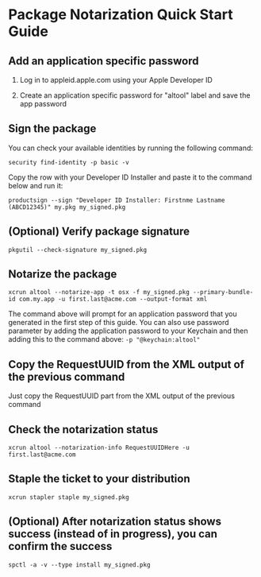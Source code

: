 # Package Notarization Quick Start Guide

## Add an application specific password

1) Log in to appleid.apple.com using your Apple Developer ID

2) Create an application specific password for "altool" label and save the app password

## Sign the package

You can check your available identities by running the following command:

`security find-identity -p basic -v`

Copy the row with your Developer ID Installer and paste it to the command below and run it:

`productsign --sign "Developer ID Installer: Firstnme Lastname (ABCD12345)" my.pkg my_signed.pkg`

## (Optional) Verify package signature

`pkgutil --check-signature my_signed.pkg`

## Notarize the package

`xcrun altool --notarize-app -t osx -f my_signed.pkg --primary-bundle-id com.my.app -u first.last@acme.com --output-format xml`

The command above will prompt for an application password that you generated in the first step of this guide. You can also use password parameter by adding the application password to your Keychain and then adding this to the command above:  `-p "@keychain:altool"`

## Copy the RequestUUID from the XML output of the previous command

Just copy the RequestUUID part from the XML output of the previous command

## Check the notarization status

`xcrun altool --notarization-info RequestUUIDHere -u first.last@acme.com`

## Staple the ticket to your distribution

`xcrun stapler staple my_signed.pkg`

## (Optional) After notarization status shows success (instead of in progress), you can confirm the success

`spctl -a -v --type install my_signed.pkg`
